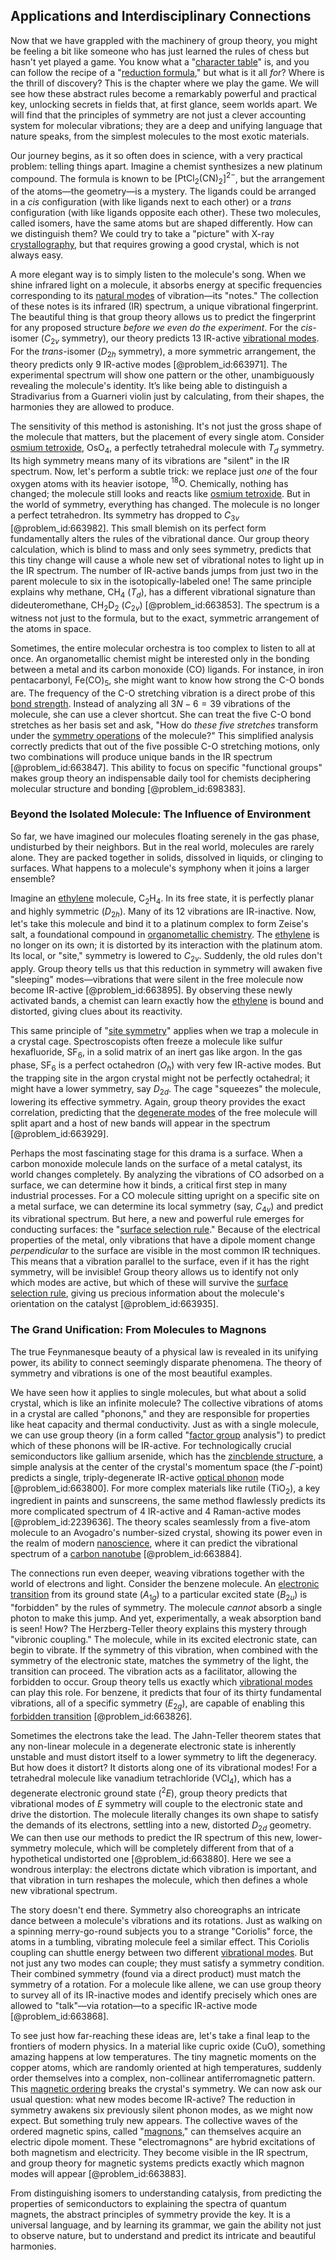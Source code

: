 ## Applications and Interdisciplinary Connections

Now that we have grappled with the machinery of group theory, you might be feeling a bit like someone who has just learned the rules of chess but hasn't yet played a game. You know what a "[character table](@article_id:144693)" is, and you can follow the recipe of a "[reduction formula](@article_id:148971)," but what is it all *for*? Where is the thrill of discovery? This is the chapter where we play the game. We will see how these abstract rules become a remarkably powerful and practical key, unlocking secrets in fields that, at first glance, seem worlds apart. We will find that the principles of symmetry are not just a clever accounting system for molecular vibrations; they are a deep and unifying language that nature speaks, from the simplest molecules to the most exotic materials.

Our journey begins, as it so often does in science, with a very practical problem: telling things apart. Imagine a chemist synthesizes a new platinum compound. The formula is known to be $[\text{PtCl}_2(\text{CN})_2]^{2-}$, but the arrangement of the atoms—the geometry—is a mystery. The ligands could be arranged in a *cis* configuration (with like ligands next to each other) or a *trans* configuration (with like ligands opposite each other). These two molecules, called isomers, have the same atoms but are shaped differently. How can we distinguish them? We could try to take a "picture" with X-ray [crystallography](@article_id:140162), but that requires growing a good crystal, which is not always easy.

A more elegant way is to simply listen to the molecule's song. When we shine infrared light on a molecule, it absorbs energy at specific frequencies corresponding to its [natural modes](@article_id:276512) of vibration—its "notes." The collection of these notes is its infrared (IR) spectrum, a unique vibrational fingerprint. The beautiful thing is that group theory allows us to predict the fingerprint for any proposed structure *before we even do the experiment*. For the *cis*-isomer ($C_{2v}$ symmetry), our theory predicts 13 IR-active [vibrational modes](@article_id:137394). For the *trans*-isomer ($D_{2h}$ symmetry), a more symmetric arrangement, the theory predicts only 9 IR-active modes [@problem_id:663971]. The experimental spectrum will show one pattern or the other, unambiguously revealing the molecule's identity. It’s like being able to distinguish a Stradivarius from a Guarneri violin just by calculating, from their shapes, the harmonies they are allowed to produce.

The sensitivity of this method is astonishing. It's not just the gross shape of the molecule that matters, but the placement of every single atom. Consider [osmium tetroxide](@article_id:200745), $\text{OsO}_4$, a perfectly tetrahedral molecule with $T_d$ symmetry. Its high symmetry means many of its vibrations are "silent" in the IR spectrum. Now, let's perform a subtle trick: we replace just *one* of the four oxygen atoms with its heavier isotope, $^{18}\text{O}$. Chemically, nothing has changed; the molecule still looks and reacts like [osmium tetroxide](@article_id:200745). But in the world of symmetry, everything has changed. The molecule is no longer a perfect tetrahedron. Its symmetry has dropped to $C_{3v}$ [@problem_id:663982]. This small blemish on its perfect form fundamentally alters the rules of the vibrational dance. Our group theory calculation, which is blind to mass and only sees symmetry, predicts that this tiny change will cause a whole new set of vibrational notes to light up in the IR spectrum. The number of IR-active bands jumps from just two in the parent molecule to six in the isotopically-labeled one! The same principle explains why methane, $\text{CH}_4$ ($T_d$), has a different vibrational signature than dideuteromethane, $\text{CH}_2\text{D}_2$ ($C_{2v}$) [@problem_id:663853]. The spectrum is a witness not just to the formula, but to the exact, symmetric arrangement of the atoms in space.

Sometimes, the entire molecular orchestra is too complex to listen to all at once. An organometallic chemist might be interested only in the bonding between a metal and its carbon monoxide (CO) ligands. For instance, in iron pentacarbonyl, $\text{Fe(CO)}_5$, she might want to know how strong the C-O bonds are. The frequency of the C-O stretching vibration is a direct probe of this [bond strength](@article_id:148550). Instead of analyzing all $3N-6=39$ vibrations of the molecule, she can use a clever shortcut. She can treat the five C-O bond stretches as her basis set and ask, "How do *these five stretches* transform under the [symmetry operations](@article_id:142904) of the molecule?" This simplified analysis correctly predicts that out of the five possible C-O stretching motions, only two combinations will produce unique bands in the IR spectrum [@problem_id:663847]. This ability to focus on specific "functional groups" makes group theory an indispensable daily tool for chemists deciphering molecular structure and bonding [@problem_id:698383].

### Beyond the Isolated Molecule: The Influence of Environment

So far, we have imagined our molecules floating serenely in the gas phase, undisturbed by their neighbors. But in the real world, molecules are rarely alone. They are packed together in solids, dissolved in liquids, or clinging to surfaces. What happens to a molecule's symphony when it joins a larger ensemble?

Imagine an [ethylene](@article_id:154692) molecule, $\text{C}_2\text{H}_4$. In its free state, it is perfectly planar and highly symmetric ($D_{2h}$). Many of its 12 vibrations are IR-inactive. Now, let's take this molecule and bind it to a platinum complex to form Zeise's salt, a foundational compound in [organometallic chemistry](@article_id:149487). The [ethylene](@article_id:154692) is no longer on its own; it is distorted by its interaction with the platinum atom. Its local, or "site," symmetry is lowered to $C_{2v}$. Suddenly, the old rules don't apply. Group theory tells us that this reduction in symmetry will awaken five "sleeping" modes—vibrations that were silent in the free molecule now become IR-active [@problem_id:663895]. By observing these newly activated bands, a chemist can learn exactly how the [ethylene](@article_id:154692) is bound and distorted, giving clues about its reactivity.

This same principle of "[site symmetry](@article_id:183183)" applies when we trap a molecule in a crystal cage. Spectroscopists often freeze a molecule like sulfur hexafluoride, $\text{SF}_6$, in a solid matrix of an inert gas like argon. In the gas phase, $\text{SF}_6$ is a perfect octahedron ($O_h$) with very few IR-active modes. But the trapping site in the argon crystal might not be perfectly octahedral; it might have a lower symmetry, say $D_{2d}$. The cage "squeezes" the molecule, lowering its effective symmetry. Again, group theory provides the exact correlation, predicting that the [degenerate modes](@article_id:195807) of the free molecule will split apart and a host of new bands will appear in the spectrum [@problem_id:663929].

Perhaps the most fascinating stage for this drama is a surface. When a carbon monoxide molecule lands on the surface of a metal catalyst, its world changes completely. By analyzing the vibrations of CO adsorbed on a surface, we can determine how it binds, a critical first step in many industrial processes. For a CO molecule sitting upright on a specific site on a metal surface, we can determine its local symmetry (say, $C_{4v}$) and predict its vibrational spectrum. But here, a new and powerful rule emerges for conducting surfaces: the "[surface selection rule](@article_id:175582)." Because of the electrical properties of the metal, only vibrations that have a dipole moment change *perpendicular* to the surface are visible in the most common IR techniques. This means that a vibration parallel to the surface, even if it has the right symmetry, will be invisible! Group theory allows us to identify not only which modes are active, but which of these will survive the [surface selection rule](@article_id:175582), giving us precious information about the molecule's orientation on the catalyst [@problem_id:663935].

### The Grand Unification: From Molecules to Magnons

The true Feynmanesque beauty of a physical law is revealed in its unifying power, its ability to connect seemingly disparate phenomena. The theory of symmetry and vibrations is one of the most beautiful examples.

We have seen how it applies to single molecules, but what about a solid crystal, which is like an infinite molecule? The collective vibrations of atoms in a crystal are called "phonons," and they are responsible for properties like heat capacity and thermal conductivity. Just as with a single molecule, we can use group theory (in a form called "[factor group](@article_id:152481) analysis") to predict which of these phonons will be IR-active. For technologically crucial semiconductors like gallium arsenide, which has the [zincblende structure](@article_id:160678), a simple analysis at the center of the crystal's momentum space (the $\Gamma$-point) predicts a single, triply-degenerate IR-active [optical phonon](@article_id:140358) mode [@problem_id:663800]. For more complex materials like rutile ($\text{TiO}_2$), a key ingredient in paints and sunscreens, the same method flawlessly predicts its more complicated spectrum of 4 IR-active and 4 Raman-active modes [@problem_id:2239636]. The theory scales seamlessly from a five-atom molecule to an Avogadro's number-sized crystal, showing its power even in the realm of modern [nanoscience](@article_id:181840), where it can predict the vibrational spectrum of a [carbon nanotube](@article_id:184770) [@problem_id:663884].

The connections run even deeper, weaving vibrations together with the world of electrons and light. Consider the benzene molecule. An [electronic transition](@article_id:169944) from its ground state ($A_{1g}$) to a particular excited state ($B_{2u}$) is "forbidden" by the rules of symmetry. The molecule *cannot* absorb a single photon to make this jump. And yet, experimentally, a weak absorption band is seen! How? The Herzberg-Teller theory explains this mystery through "vibronic coupling." The molecule, while in its excited electronic state, can begin to vibrate. If the symmetry of this vibration, when combined with the symmetry of the electronic state, matches the symmetry of the light, the transition can proceed. The vibration acts as a facilitator, allowing the forbidden to occur. Group theory tells us exactly which [vibrational modes](@article_id:137394) can play this role. For benzene, it predicts that four of its thirty fundamental vibrations, all of a specific symmetry ($E_{2g}$), are capable of enabling this [forbidden transition](@article_id:265174) [@problem_id:663826].

Sometimes the electrons take the lead. The Jahn-Teller theorem states that any non-linear molecule in a degenerate electronic state is inherently unstable and must distort itself to a lower symmetry to lift the degeneracy. But how does it distort? It distorts along one of its vibrational modes! For a tetrahedral molecule like vanadium tetrachloride ($\text{VCl}_4$), which has a degenerate electronic ground state ($^2E$), group theory predicts that vibrational modes of $E$ symmetry will couple to the electronic state and drive the distortion. The molecule literally changes its own shape to satisfy the demands of its electrons, settling into a new, distorted $D_{2d}$ geometry. We can then use our methods to predict the IR spectrum of this new, lower-symmetry molecule, which will be completely different from that of a hypothetical undistorted one [@problem_id:663880]. Here we see a wondrous interplay: the electrons dictate which vibration is important, and that vibration in turn reshapes the molecule, which then defines a whole new vibrational spectrum.

The story doesn't end there. Symmetry also choreographs an intricate dance between a molecule's vibrations and its rotations. Just as walking on a spinning merry-go-round subjects you to a strange "Coriolis" force, the atoms in a tumbling, vibrating molecule feel a similar effect. This Coriolis coupling can shuttle energy between two different [vibrational modes](@article_id:137394). But not just any two modes can couple; they must satisfy a symmetry condition. Their combined symmetry (found via a direct product) must match the symmetry of a rotation. For a molecule like allene, we can use group theory to survey all of its IR-inactive modes and identify precisely which ones are allowed to "talk"—via rotation—to a specific IR-active mode [@problem_id:663868].

To see just how far-reaching these ideas are, let's take a final leap to the frontiers of modern physics. In a material like cupric oxide ($\text{CuO}$), something amazing happens at low temperatures. The tiny magnetic moments on the copper atoms, which are randomly oriented at high temperatures, suddenly order themselves into a complex, non-collinear antiferromagnetic pattern. This [magnetic ordering](@article_id:142712) breaks the crystal's symmetry. We can now ask our usual question: what new modes become IR-active? The reduction in symmetry awakens six previously silent phonon modes, as we might now expect. But something truly new appears. The collective waves of the ordered magnetic spins, called "[magnons](@article_id:139315)," can themselves acquire an electric dipole moment. These "electromagnons" are hybrid excitations of both magnetism and electricity. They become visible in the IR spectrum, and group theory for magnetic systems predicts exactly which magnon modes will appear [@problem_id:663883].

From distinguishing isomers to understanding catalysis, from predicting the properties of semiconductors to explaining the spectra of quantum magnets, the abstract principles of symmetry provide the key. It is a universal language, and by learning its grammar, we gain the ability not just to observe nature, but to understand and predict its intricate and beautiful harmonies.